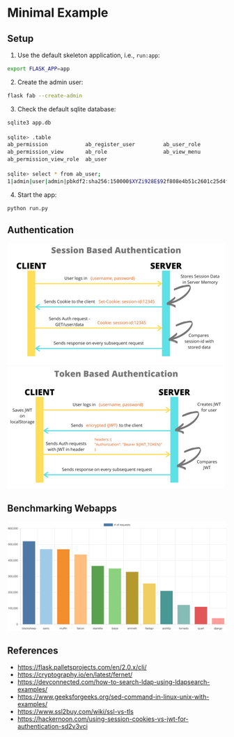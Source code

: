 # Minimal Example

## Setup

1. Use the default skeleton application, i.e., `run:app`:
```bash
export FLASK_APP=app
```

2. Create the admin user:
```bash
flask fab --create-admin
```

3. Check the default sqlite database:
```bash
sqlite3 app.db

sqlite> .table
ab_permission            ab_register_user         ab_user_role
ab_permission_view       ab_role                  ab_view_menu
ab_permission_view_role  ab_user

sqlite> select * from ab_user;
1|admin|user|admin|pbkdf2:sha256:150000$XYZi928E$92f808e4b51c2601c25d4f80c7a53fbaf19d7ea323a5ab779a5d3c430a7478c1|1|admin@fab.org|2021-12-30 13:32:53.946392|2|0|2021-12-30 13:21:00.829089|2021-12-30 13:21:00.829102||
```

4. Start the app:
```bash
python run.py
```

## Authentication

<p float="left">
  <img src="./session_based_auth.jpg" width=500 />
  <img src="./token_based_auth.jpg" width=500 />
</p>

## Benchmarking Webapps

<p float="left">
  <img src="./python-webapp-benchmarking.png" width=700 />
</p>

## References
* https://flask.palletsprojects.com/en/2.0.x/cli/
* https://cryptography.io/en/latest/fernet/
* https://devconnected.com/how-to-search-ldap-using-ldapsearch-examples/
* https://www.geeksforgeeks.org/sed-command-in-linux-unix-with-examples/
* https://www.ssl2buy.com/wiki/ssl-vs-tls
* https://hackernoon.com/using-session-cookies-vs-jwt-for-authentication-sd2v3vci
